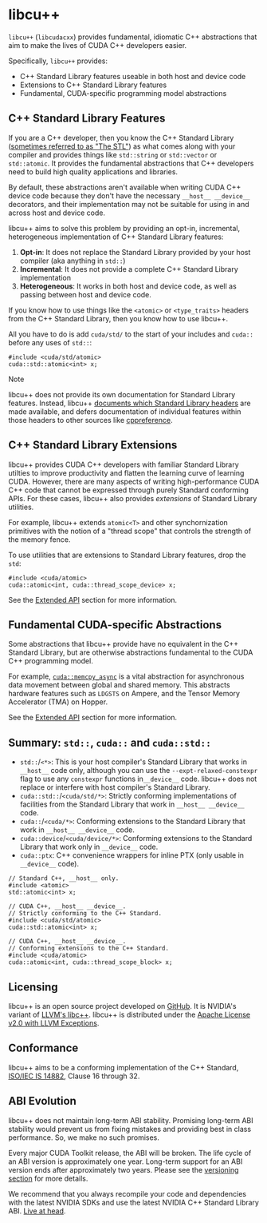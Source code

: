# libcu++

`libcu++` (`libcudacxx`) provides fundamental, idiomatic C++ abstractions that aim to make the lives of CUDA C++ developers easier.

Specifically, `libcu++` provides:
- C++ Standard Library features useable in both host and device code
- Extensions to C++ Standard Library features
- Fundamental, CUDA-specific programming model abstractions

## C++ Standard Library Features

If you are a C++ developer, then you know the C++ Standard Library ([sometimes referred to as "The STL"](https://stackoverflow.com/questions/5205491/whats-the-difference-between-stl-and-c-standard-library)) as what comes along with your compiler and provides things like `std::string` or `std::vector` or `std::atomic`.
It provides the fundamental abstractions that C++ developers need to build high quality applications and libraries.

By default, these abstractions aren't available when writing CUDA C++ device code because they don't have the necessary `__host__ __device__` decorators, and their implementation may not be suitable for using in and across host and device code.

libcu++ aims to solve this problem by providing an opt-in, incremental, heterogeneous implementation of C++ Standard Library features:
1. **Opt-in**: It does not replace the Standard Library provided by your host compiler (aka anything in `std::`)
2. **Incremental**: It does not provide a complete C++ Standard Library implementation
3. **Heterogeneous**: It works in both host and device code, as well as passing between host and device code.

If you know how to use things like the `<atomic>` or `<type_traits>` headers from the C++ Standard Library, then you know how to use libcu++.

All you have to do is add `cuda/std/` to the start of your includes and `cuda::` before any uses of `std::`:

```cuda
#include <cuda/std/atomic>
cuda::std::atomic<int> x;
```

> [!NOTE]
> libcu++ does not provide its own documentation for Standard Library features.
> Instead, libcu++ [documents which Standard Library headers](https://nvidia.github.io/cccl/libcudacxx/standard_api.html) are made available, and defers documentation of individual features within those headers to other sources like [cppreference](https://en.cppreference.com/w/).

## C++ Standard Library Extensions

libcu++ provides CUDA C++ developers with familiar Standard Library utilties to improve productivity and flatten the learning curve of learning CUDA.
However, there are many aspects of writing high-performance CUDA C++ code that cannot be expressed through purely Standard conforming APIs.
For these cases, libcu++ also provides _extensions_ of Standard Library utilities.

For example, libcu++ extends `atomic<T>` and other synchornization primitives with the notion of a "thread scope" that controls the strength of the memory fence.

To use utilities that are extensions to Standard Library features, drop the `std`:
```cuda
#include <cuda/atomic>
cuda::atomic<int, cuda::thread_scope_device> x;
```

See the [Extended API](extended_api.md) section for more information.

## Fundamental CUDA-specific Abstractions

Some abstractions that libcu++ provide have no equivalent in the C++ Standard Library, but are otherwise abstractions fundamental to the CUDA C++ programming model.

For example, [`cuda::memcpy_async`](extended_api/asynchronous_operations/memcpy_async.md) is a vital abstraction for asynchronous data movement between global and shared memory.
This abstracts hardware features such as `LDGSTS` on Ampere, and the Tensor Memory Accelerator (TMA) on Hopper.

See the [Extended API](extended_api.md) section for more information.

## Summary: `std::`, `cuda::` and `cuda::std::`

* `std::`/`<*>`: This is your host compiler's Standard Library that works in `__host__` code only, although you can use the `--expt-relaxed-constexpr` flag to use any `constexpr` functions in`__device__` code. libcu++ does not replace or interfere with host compiler's Standard Library.
* `cuda::std::`/`<cuda/std/*>`: Strictly conforming implementations of
      facilities from the Standard Library that work in `__host__ __device__`
      code.
* `cuda::`/`<cuda/*>`: Conforming extensions to the Standard Library that work in `__host__ __device__` code.
* `cuda::device`/`<cuda/device/*>`: Conforming extensions to the Standard Library that work only in `__device__` code.
* `cuda::ptx`: C++ convenience wrappers for inline PTX (only usable in `__device__` code).

```cuda
// Standard C++, __host__ only.
#include <atomic>
std::atomic<int> x;

// CUDA C++, __host__ __device__.
// Strictly conforming to the C++ Standard.
#include <cuda/std/atomic>
cuda::std::atomic<int> x;

// CUDA C++, __host__ __device__.
// Conforming extensions to the C++ Standard.
#include <cuda/atomic>
cuda::atomic<int, cuda::thread_scope_block> x;
```

## Licensing
libcu++ is an open source project developed on [GitHub].
It is NVIDIA's variant of [LLVM's libc++].
libcu++ is distributed under the [Apache License v2.0 with LLVM Exceptions].

## Conformance

libcu++ aims to be a conforming implementation of the C++ Standard, [ISO/IEC IS 14882], Clause 16 through 32.

## ABI Evolution

libcu++ does not maintain long-term ABI stability.
Promising long-term ABI stability would prevent us from fixing mistakes and
  providing best in class performance.
So, we make no such promises.

Every major CUDA Toolkit release, the ABI will be broken.
The life cycle of an ABI version is approximately one year.
Long-term support for an ABI version ends after approximately two years.
Please see the [versioning section] for more details.

We recommend that you always recompile your code and dependencies with the
  latest NVIDIA SDKs and use the latest NVIDIA C++ Standard Library ABI.
[Live at head].


[GitHub]: https://github.com/nvidia/libcudacxx
[Standard API section]: standard_api.md
[Extended API section]: extended_api.md
[synchronization primitives section]: extended_api/synchronization_primitives.md
[versioning section]: releases/versioning.md
[documentation]: https://nvidia.github.io/libcudacxx
[LLVM's libc++]: https://libcxx.llvm.org
[Apache License v2.0 with LLVM Exceptions]: https://llvm.org/LICENSE.txt
[ISO/IEC IS 14882]: https://eel.is/c++draft
[live at head]: https://www.youtube.com/watch?v=tISy7EJQPzI&t=1032s
